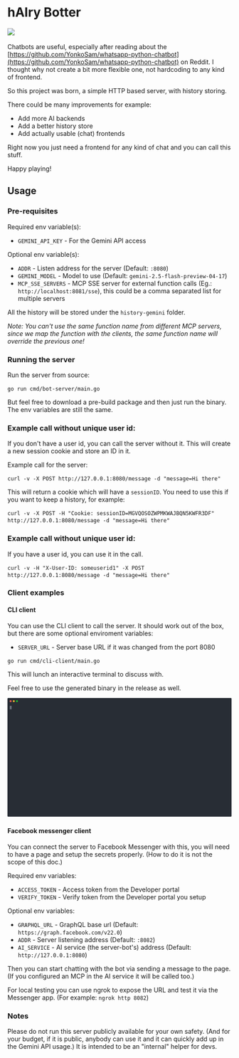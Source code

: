 # hAIry Botter

<img src="https://github.com/user-attachments/assets/10e49300-eb17-41a3-b8c9-affd399c8810" width=250 />

Chatbots are useful, especially after reading about the [https://github.com/YonkoSam/whatsapp-python-chatbot](https://github.com/YonkoSam/whatsapp-python-chatbot) on Reddit.
I thought why not create a bit more flexible one, not hardcoding to any kind of frontend.

So this project was born, a simple HTTP based server, with history storing.

There could be many improvements for example:
- Add more AI backends
- Add a better history store
- Add actually usable (chat) frontends

Right now you just need a frontend for any kind of chat and you can call this stuff.

Happy playing!

## Usage

### Pre-requisites

Required env variable(s):
- `GEMINI_API_KEY` - For the Gemini API access

Optional env variable(s):
- `ADDR` - Listen address for the server (Default: `:8080`)
- `GEMINI_MODEL` - Model to use (Default: `gemini-2.5-flash-preview-04-17`)
- `MCP_SSE_SERVERS` - MCP SSE server for external function calls (Eg.: `http://localhost:8081/sse`), this could be a comma separated list for multiple servers

All the history will be stored under the `history-gemini` folder.

_Note: You can't use the same function name from different MCP servers, since we map the function with the clients, the same function name will override the previous one!_

### Running the server

Run the server from source:
```
go run cmd/bot-server/main.go
```

But feel free to download a pre-build package and then just run the binary. The env variables are still the same.

### Example call without unique user id:

If you don't have a user id, you can call the server without it. This will create a new session cookie and store an ID in it.

Example call for the server:
```
curl -v -X POST http://127.0.0.1:8080/message -d "message=Hi there"
```

This will return a cookie which will have a `sessionID`. You need to use this if you want to keep a history, for example:

```
curl -v -X POST -H "Cookie: sessionID=MGVQOSOZWPMKWAJBQN5KWFR3DF" http://127.0.0.1:8080/message -d "message=Hi there"
```

### Example call without unique user id:

If you have a user id, you can use it in the call.

```
curl -v -H "X-User-ID: someuserid1" -X POST http://127.0.0.1:8080/message -d "message=Hi there"
```


### Client examples

#### CLI client

You can use the CLI client to call the server. It should work out of the box, but there are some optional enviroment variables:
- `SERVER_URL` - Server base URL if it was changed from the port 8080

```
go run cmd/cli-client/main.go
```

This will lunch an interactive terminal to discuss with.

Feel free to use the generated binary in the release as well.

![cli-client](examples/client-cli-demo.svg)


#### Facebook messenger client

You can connect the server to Facebook Messenger with this, you will need to have a page and setup the secrets properly. (How to do it is not the scope of this doc.)

Required env variables:
- `ACCESS_TOKEN` - Access token from the Developer portal
- `VERIFY_TOKEN` - Verify token from the Developer portal you setup

Optional env variables:
- `GRAPHQL_URL` - GraphQL base url (Default: `https://graph.facebook.com/v22.0`)
- `ADDR` - Server listening address (Default: `:8082`)
- `AI_SERVICE` - AI service (the server-bot's) address (Default: `http://127.0.0.1:8080`)

Then you can start chatting with the bot via sending a message to the page.
(If you configured an MCP in the AI service it will be called too.)

For local testing you can use ngrok to expose the URL and test it via the Messenger app.
(For example: `ngrok http 8082`)

### Notes

Please do not run this server publicly available for your own safety. (And for your budget, if it is public, anybody can use it and it can quickly add up in the Gemini API usage.)
It is intended to be an "internal" helper for devs.
